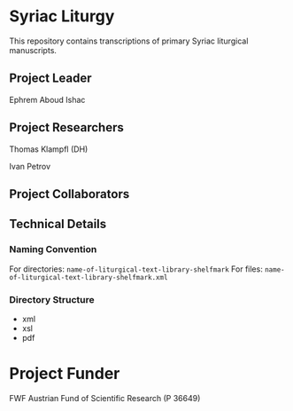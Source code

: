# Syriac Liturgy
This repository contains transcriptions of primary Syriac liturgical manuscripts.
## Project Leader
Ephrem Aboud Ishac
## Project Researchers
Thomas Klampfl (DH)

Ivan Petrov
## Project Collaborators
## Technical Details
### Naming Convention
For directories: ```name-of-liturgical-text-library-shelfmark```
For files: ```name-of-liturgical-text-library-shelfmark.xml```
### Directory Structure
- xml
- xsl
- pdf
# Project Funder
FWF Austrian Fund of Scientific Research (P 36649)

